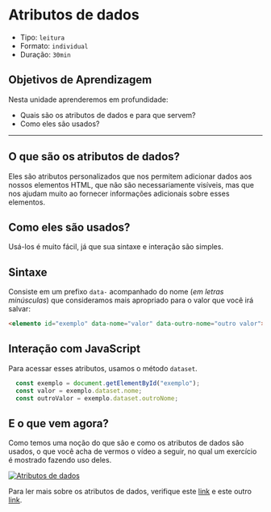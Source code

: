 # Atributos de dados

* Tipo: `leitura`
* Formato: `individual`
* Duração: `30min`

## Objetivos de Aprendizagem

Nesta unidade aprenderemos em profundidade:

* Quais são os atributos de dados e para que servem?
* Como eles são usados?

***

## O que são os atributos de dados?

Eles são atributos personalizados que nos permitem adicionar dados aos nossos
elementos HTML, que não são necessariamente visíveis, mas que nos ajudam muito
ao fornecer informações adicionais sobre esses elementos.

## Como eles são usados?

Usá-los é muito fácil, já que sua sintaxe e interação são simples.

## Sintaxe

Consiste em um prefixo `data-` acompanhado do nome \(_em letras minúsculas_\)
que consideramos mais apropriado para o valor que você irá salvar:

```html
<elemento id="exemplo" data-nome="valor" data-outro-nome="outro valor">
```

## Interação com JavaScript

Para acessar esses atributos, usamos o método `dataset`.

```javascript
  const exemplo = document.getElementById("exemplo");
  const valor = exemplo.dataset.nome;
  const outroValor = exemplo.dataset.outroNome;
```

## E o que vem agora?

Como temos uma noção do que são e como os atributos de dados são usados, o que
você acha de vermos o vídeo a seguir, no qual um exercício é mostrado fazendo
uso deles.

[![Atributos de
dados](https://img.youtube.com/vi/fvyo7d1JDcSs/0.jpg)](https://www.youtube.com/watch?v=fnn6mqN1S8Q)

Para ler mais sobre os atributos de dados, verifique este
[link](https://developer.mozilla.org/pt-BR/docs/Web/Guide/HTML/Using_data_attributes)
e este outro [link](https://www.w3schools.com/tags/att_global_data.asp).
